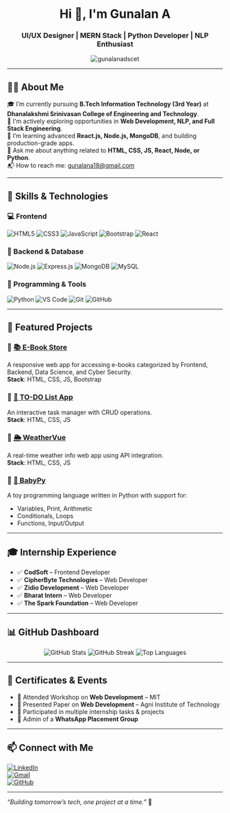 <h1 align="center">Hi 👋, I'm Gunalan A</h1>
<h3 align="center">UI/UX Designer | MERN Stack | Python Developer | NLP Enthusiast</h3>

<p align="center">
  <img src="https://komarev.com/ghpvc/?username=gunalanadscet&label=Profile%20views&color=0e75b6&style=flat" alt="gunalanadscet" />
</p>

---

## 👨‍💻 About Me

🎓 I’m currently pursuing **B.Tech Information Technology (3rd Year)** at **Dhanalakshmi Srinivasan College of Engineering and Technology**.  
💼 I'm actively exploring opportunities in **Web Development, NLP, and Full Stack Engineering**.  
🌱 I’m learning advanced **React.js, Node.js, MongoDB**, and building production-grade apps.  
💬 Ask me about anything related to **HTML, CSS, JS, React, Node, or Python**.  
📬 How to reach me: gunalana18@gmail.com  

---

## 🚀 Skills & Technologies

### 💻 Frontend
![HTML5](https://img.shields.io/badge/HTML5-E34F26?style=flat&logo=html5&logoColor=white)
![CSS3](https://img.shields.io/badge/CSS3-1572B6?style=flat&logo=css3&logoColor=white)
![JavaScript](https://img.shields.io/badge/JavaScript-F7DF1E?style=flat&logo=javascript&logoColor=black)
![Bootstrap](https://img.shields.io/badge/Bootstrap-7952B3?style=flat&logo=bootstrap&logoColor=white)
![React](https://img.shields.io/badge/React-20232A?style=flat&logo=react&logoColor=61DAFB)

### 🧠 Backend & Database
![Node.js](https://img.shields.io/badge/Node.js-339933?style=flat&logo=node.js&logoColor=white)
![Express.js](https://img.shields.io/badge/Express.js-000000?style=flat&logo=express&logoColor=white)
![MongoDB](https://img.shields.io/badge/MongoDB-4EA94B?style=flat&logo=mongodb&logoColor=white)
![MySQL](https://img.shields.io/badge/MySQL-00758F?style=flat&logo=mysql&logoColor=white)

### 🐍 Programming & Tools
![Python](https://img.shields.io/badge/Python-3776AB?style=flat&logo=python&logoColor=white)
![VS Code](https://img.shields.io/badge/VSCode-007ACC?style=flat&logo=visual-studio-code&logoColor=white)
![Git](https://img.shields.io/badge/Git-F05032?style=flat&logo=git&logoColor=white)
![GitHub](https://img.shields.io/badge/GitHub-181717?style=flat&logo=github&logoColor=white)

---

## 📁 Featured Projects

### 🔹 [📚 E-Book Store](https://github.com/gunalanadscet)  
A responsive web app for accessing e-books categorized by Frontend, Backend, Data Science, and Cyber Security.  
**Stack**: HTML, CSS, JS, Bootstrap

### 🔹 [📝 TO-DO List App](https://github.com/gunalanadscet)  
An interactive task manager with CRUD operations.  
**Stack**: HTML, CSS, JS

### 🔹 [🌦 WeatherVue](https://github.com/gunalanadscet)  
A real-time weather info web app using API integration.  
**Stack**: HTML, CSS, JS

### 🔹 [🧪 BabyPy](https://github.com/gunalanadscet)  
A toy programming language written in Python with support for:
- Variables, Print, Arithmetic
- Conditionals, Loops
- Functions, Input/Output

---

## 🎓 Internship Experience

- ✅ **CodSoft** – Frontend Developer
- ✅ **CipherByte Technologies** – Web Developer
- ✅ **Zidio Development** – Web Developer
- ✅ **Bharat Intern** – Web Developer
- ✅ **The Spark Foundation** – Web Developer

---

## 📊 GitHub Dashboard

<p align="center">
  <img src="https://github-readme-stats.vercel.app/api?username=gunalanadscet&show_icons=true&theme=tokyonight" alt="GitHub Stats" />
  <img src="https://github-readme-streak-stats.herokuapp.com/?user=gunalanadscet&theme=tokyonight" alt="GitHub Streak" />
  <img src="https://github-readme-stats.vercel.app/api/top-langs/?username=gunalanadscet&layout=compact&theme=tokyonight" alt="Top Languages" />
</p>

---

## 🧾 Certificates & Events
- 🧾 Attended Workshop on **Web Development** – MIT
- 🧾 Presented Paper on **Web Development** – Agni Institute of Technology
- 🧾 Participated in multiple internship tasks & projects
- 📱 Admin of a **WhatsApp Placement Group**

---

## 📫 Connect with Me

[![LinkedIn](https://img.shields.io/badge/LinkedIn-0077B5?style=flat&logo=linkedin&logoColor=white)](https://www.linkedin.com/in/gunalanadscet)  
[![Gmail](https://img.shields.io/badge/Gmail-D14836?style=flat&logo=gmail&logoColor=white)](mailto:gunalanadscet@gmail.com)  
[![GitHub](https://img.shields.io/badge/GitHub-181717?style=flat&logo=github&logoColor=white)](https://github.com/gunalanadscet)

---

_“Building tomorrow’s tech, one project at a time.”_ 🚀
